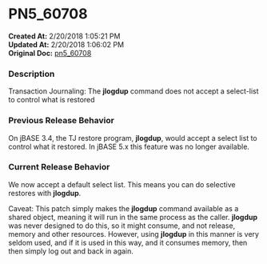 # PN5_60708

**Created At:** 2/20/2018 1:05:21 PM  
**Updated At:** 2/20/2018 1:06:02 PM  
**Original Doc:** [pn5_60708](https://docs.jbase.com/release-notes/pn5_60708)  


### Description

Transaction Journaling: The **jlogdup** command does not accept a select-list to control what is restored



### Previous Release Behavior

On jBASE 3.4, the TJ restore program, **jlogdup**, would accept a select list to control what it restored. In jBASE 5.x this feature was no longer available.



### Current Release Behavior

We now accept a default select list. This means you can do selective restores with **jlogdup**.

Caveat: This patch simply makes the **jlogdup** command available as a shared object, meaning it will run in the same process as the caller. **jlogdup** was never designed to do this, so it might consume, and not release, memory and other resources. However, using **jlogdup** in this manner is very seldom used, and if it is used in this way, and it consumes memory, then then simply log out and back in again.
